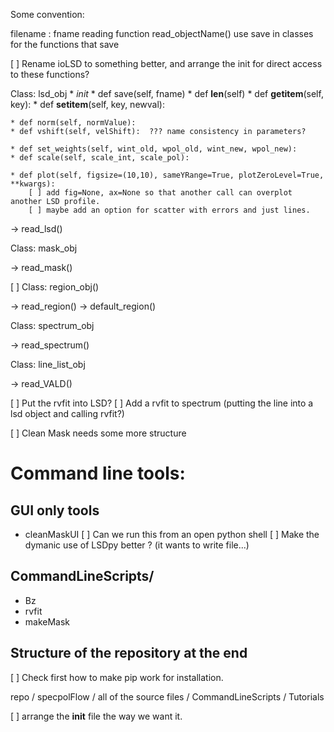 Some convention:

filename : fname
reading function read_objectName()
use save in classes for the functions that save


[ ] Rename ioLSD to something better, and arrange the init for direct access to these functions?


Class: lsd_obj
    * _init_
    * def save(self, fname)
    * def __len__(self)
    * def __getitem__(self, key):
    * def __setitem__(self, key, newval):
    
    * def norm(self, normValue):
    * def vshift(self, velShift):  ??? name consistency in parameters?

    * def set_weights(self, wint_old, wpol_old, wint_new, wpol_new):
    * def scale(self, scale_int, scale_pol):

    * def plot(self, figsize=(10,10), sameYRange=True, plotZeroLevel=True, **kwargs):
        [ ] add fig=None, ax=None so that another call can overplot another LSD profile. 
        [ ] maybe add an option for scatter with errors and just lines. 

-> read_lsd()

Class: mask_obj

-> read_mask()

[ ] Class: region_obj()

-> read_region()
-> default_region()


Class: spectrum_obj

-> read_spectrum()

Class: line_list_obj

-> read_VALD()


[ ] Put the rvfit into LSD?
[ ] Add a rvfit to spectrum (putting the line into a lsd object and calling rvfit?)


[ ] Clean Mask needs some more structure


# Command line tools:


## GUI only tools

- cleanMaskUI
[ ] Can we run this from an open python shell
[ ] Make the dymanic use of LSDpy better ? (it wants to write file...)


## CommandLineScripts/ 
- Bz
- rvfit
- makeMask


## Structure of the repository at the end
[ ] Check first how to make pip work for installation. 

repo / specpolFlow / all of the source files
     / CommandLineScripts
     / Tutorials

[ ] arrange the __init__ file the way we want it. 
